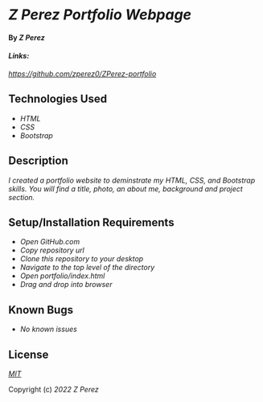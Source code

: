# _Z Perez Portfolio Webpage_

#### By _**Z Perez**_

#### _Links:_
_https://github.com/zperez0/ZPerez-portfolio_

## Technologies Used

* _HTML_
* _CSS_
* _Bootstrap_

## Description

_I created a portfolio website to deminstrate my HTML, CSS, and Bootstrap skills. You will find a title, photo, an about me, background and project section._

## Setup/Installation Requirements

* _Open GitHub.com_
* _Copy repository url_
* _Clone this repository to your desktop_
* _Navigate to the top level of the directory_
* _Open portfolio/index.html_
* _Drag and drop into browser_


## Known Bugs

* _No known issues_


## License

_[MIT](https://en.wikipedia.org/wiki/MIT_License)_

Copyright (c) _2022_ _Z Perez_

